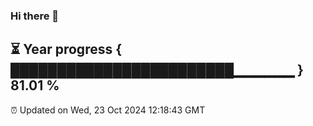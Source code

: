 ### Hi there 👋
⏳ Year progress { ████████████████████████▁▁▁▁▁▁ } 81.01 %
---
⏰ Updated on Wed, 23 Oct 2024 12:18:43 GMT

